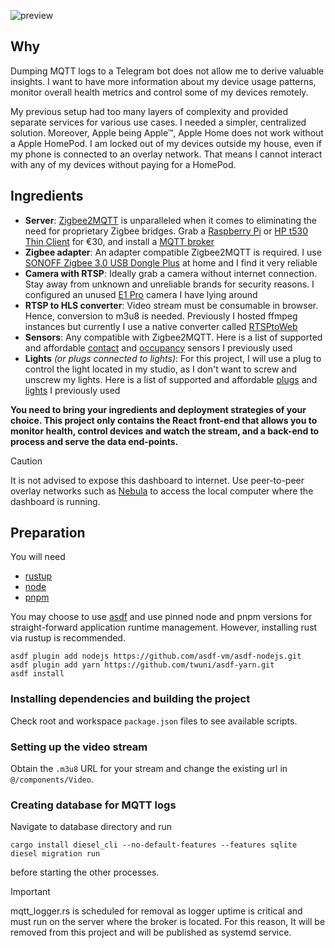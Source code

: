 
![preview](https://github.com/koraybey/mqtt-dashboard/assets/21336342/eb5aec46-cab2-450d-aad2-87e63bd40021)

## Why

Dumping MQTT logs to a Telegram bot does not allow me to derive valuable insights. I want to have more information about my device usage patterns, monitor overall health metrics and control some of my devices remotely.

My previous setup had too many layers of complexity and provided separate services for various use cases. I needed a simpler, centralized solution. Moreover, Apple being Apple™, Apple Home does not work without a Apple HomePod. I am locked out of my devices outside my house, even if my phone is connected to an overlay network. That means I cannot interact with any of my devices without paying for a HomePod.

## Ingredients

- **Server**: [Zigbee2MQTT](https://www.zigbee2mqtt.io/) is unparalleled when it comes to eliminating the need for proprietary Zigbee bridges. Grab a [Raspberry Pi](https://www.raspberrypi.com/) or [HP t530 Thin Client](https://www.ebay.de/itm/144913355269?epid=17016765429) for €30, and install a [MQTT broker](https://www.mosquitto.org/download/)
- **Zigbee adapter**: An adapter compatible Zigbee2MQTT is required. I use [SONOFF Zigbee 3.0 USB Dongle Plus](https://www.amazon.de/-/en/gp/product/B09KXTCMSC?) at home and I find it very reliable
- **Camera with RTSP**: Ideally grab a camera without internet connection. Stay away from unknown and unreliable brands for security reasons. I configured an unused [E1 Pro](https://www.amazon.de/Reolink-%C3%9Cberwachungskamera-Kameramonitor-IR-Nachtsicht-SD-Kartenslot-4mp-Wlan-Kamera-Schwarz/dp/B08S6TKP26) camera I have lying around
- **RTSP to HLS converter**: Video stream must be consumable in browser. Hence, conversion to m3u8 is needed. Previously I hosted ffmpeg instances but currently I use a native converter called [RTSPtoWeb](https://github.com/deepch/RTSPtoWeb)
- **Sensors**: Any compatible with Zigbee2MQTT. Here is a list of supported and affordable [contact](https://www.zigbee2mqtt.io/supported-devices/#v=SONOFF,Aqara&e=contact) and [occupancy](https://www.zigbee2mqtt.io/supported-devices/#e=occupancy&v=SONOFF,Aqara) sensors I previously used
- **Lights** _(or plugs connected to lights)_: For this project, I will use a plug to control the light located in my studio, as I don't want to screw and unscrew my lights. Here is a list of supported and affordable [plugs](https://www.zigbee2mqtt.io/supported-devices/#v=Nous&s=smart%20plug) and [lights](https://www.zigbee2mqtt.io/supported-devices/#s=smart%20light&v=Nous) I previously used

**You need to bring your ingredients and deployment strategies of your choice. This project only contains the React front-end that allows you to monitor health, control devices and watch the stream, and a back-end to process and serve the data end-points.**

> [!CAUTION]  
> It is not advised to expose this dashboard to internet. Use peer-to-peer overlay networks such as [Nebula](https://github.com/slackhq/nebula) to access the local computer where the dashboard is running.

## Preparation

You will need

- [rustup](https://rustup.rs/)
- [node](https://nodejs.org/en/)
- [pnpm](https://pnpm.io/)

You may choose to use [asdf](https://asdf-vm.com/) and use pinned node and pnpm versions for straight-forward application runtime management. However, installing rust via rustup is recommended.

```shell
asdf plugin add nodejs https://github.com/asdf-vm/asdf-nodejs.git
asdf plugin add yarn https://github.com/twuni/asdf-yarn.git
asdf install
```

### Installing dependencies and building the project

Check root and workspace ```package.json``` files to see available scripts.

### Setting up the video stream

Obtain the `.m3u8` URL for your stream and change the existing url in `@/components/Video`.

### Creating database for MQTT logs

Navigate to database directory and run

```shell
cargo install diesel_cli --no-default-features --features sqlite
diesel migration run
```

before starting the other processes.

> [!IMPORTANT]  
> mqtt_logger.rs is scheduled for removal as logger uptime is critical and must run on the server where  the broker is located. For this reason, It will be removed from this project and will be published as systemd service.
